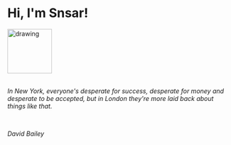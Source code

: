 <h1>Hi, I'm Snsar!</h1> <img src="https://acegif.com/wp-content/uploads/2021/4fh5wi/pepefrg-21.gif" alt="drawing"  height = "100"/> <br> <br> <p><i>In New York, everyone's desperate for success, desperate for money and desperate to be accepted, but in London they're more laid back about things like that.</i></p> <br> <p><i>David Bailey</i></p>
